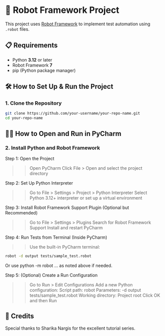 # 🤖 Robot Framework Project

This project uses [Robot Framework](https://robotframework.org/) to implement test automation using `.robot` files.

## 📋 Requirements

- Python **3.12** or later
- Robot Framework **7**
- pip (Python package manager)

## 🛠 How to Set Up & Run the Project

### 1. Clone the Repository

```bash
git clone https://github.com/your-username/your-repo-name.git
cd your-repo-name
```
## 🧑‍💻 How to Open and Run in PyCharm
### 2. Install Python and Robot Framework
Step 1: Open the Project
>> Open PyCharm
>> Click File > Open and select the project directory

Step 2: Set Up Python Interpreter
>> Go to File > Settings > Project > Python Interpreter
>> Select Python 3.12+ interpreter or set up a virtual environment

Step 3: Install Robot Framework Support Plugin (Optional but Recommended)
>> Go to File > Settings > Plugins
>> Search for Robot Framework Support
>> Install and restart PyCharm

Step 4: Run Tests from Terminal (Inside PyCharm)
>> Use the built-in PyCharm terminal:
 ```bash
robot -d output tests/sample_test.robot
```
Or use python -m robot ... as noted above if needed.

Step 5: (Optional) Create a Run Configuration
>> Go to Run > Edit Configurations
>> Add a new Python configuration:
> Script path: robot
> Parameters: -d output tests/sample_test.robot
> Working directory: Project root
>> Click OK and then Run

## 🙏 Credits
Special thanks to Sharika Nargis for the excellent tutorial series.
